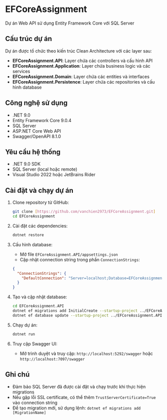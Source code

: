 # EFCoreAssignment

Dự án Web API sử dụng Entity Framework Core với SQL Server

## Cấu trúc dự án

Dự án được tổ chức theo kiến trúc Clean Architecture với các layer sau:

- **EFCoreAssignment.API**: Layer chứa các controllers và cấu hình API
- **EFCoreAssignment.Application**: Layer chứa business logic và các services
- **EFCoreAssignment.Domain**: Layer chứa các entities và interfaces
- **EFCoreAssignment.Persistence**: Layer chứa các repositories và cấu hình database

## Công nghệ sử dụng

- .NET 9.0
- Entity Framework Core 9.0.4
- SQL Server
- ASP.NET Core Web API
- Swagger/OpenAPI 8.1.0

## Yêu cầu hệ thống

- .NET 9.0 SDK
- SQL Server (local hoặc remote)
- Visual Studio 2022 hoặc JetBrains Rider

## Cài đặt và chạy dự án

1. Clone repository từ GitHub:
   ```bash
   git clone [https://github.com/vanchien2973/EFCoreAssignment.git]
   cd EFCoreAssignment
   ```

2. Cài đặt các dependencies:
   ```bash
   dotnet restore
   ```

3. Cấu hình database:
   - Mở file `EFCoreAssignment.API/appsettings.json`
   - Cập nhật connection string trong phần `ConnectionStrings`:
   ```json
   {
     "ConnectionStrings": {
       "DefaultConnection": "Server=localhost;Database=EFCoreAssignment;Trusted_Connection=True;TrustServerCertificate=True;"
     }
   }
   ```

4. Tạo và cập nhật database:
   ```bash
   cd EFCoreAssignment.API
   dotnet ef migrations add InitialCreate --startup-project ../EFCoreAssignment.API
   dotnet ef database update --startup-project ../EFCoreAssignment.API
   ```

5. Chạy dự án:
   ```bash
   dotnet run
   ```

6. Truy cập Swagger UI:
   - Mở trình duyệt và truy cập: `http://localhost:5292/swagger` hoặc `http://localhost:7097/swagger`

## Ghi chú

- Đảm bảo SQL Server đã được cài đặt và chạy trước khi thực hiện migrations
- Nếu gặp lỗi SSL certificate, có thể thêm `TrustServerCertificate=True` vào connection string
- Để tạo migration mới, sử dụng lệnh: `dotnet ef migrations add [MigrationName]` 
